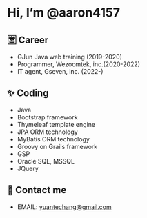 # Hi, I’m @aaron4157

## 🈺 Career 

- GJun Java web training (2019-2020)
- Programmer, Wezoomtek, inc.(2020-2022)
- IT agent, Gseven, inc. (2022-)

##  ✨ Coding 

- Java 
- Bootstrap framework 
- Thymeleaf template engine
- JPA ORM technology
- MyBatis ORM technology
- Groovy on Grails framework
- GSP 
- Oracle SQL, MSSQL
- JQuery

## 🤝 Contact me

- EMAIL: yuantechang@gmail.com

<!---
aaron4157/aaron4157 is a ✨ special ✨ repository because its `README.md` (this file) appears on your GitHub profile.
You can click the Preview link to take a look at your changes.
--->
